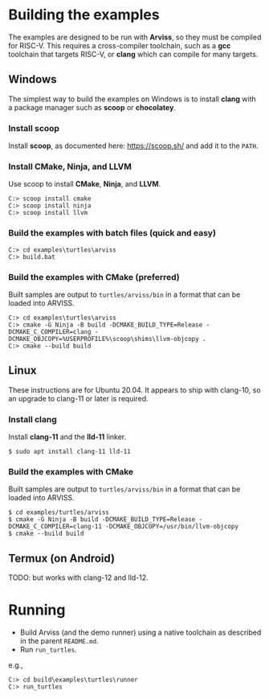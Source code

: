 # Building the examples

The examples are designed to be run with **Arviss**, so they must be compiled for RISC-V. This requires a cross-compiler
toolchain, such as a **gcc** toolchain that targets RISC-V, or **clang** which can compile for many targets.

## Windows

The simplest way to build the examples on Windows is to install **clang** with a package manager such as **scoop** or
**chocolatey**.

### Install scoop

Install **scoop**, as documented here: https://scoop.sh/ and add it to the `PATH`.

### Install CMake, Ninja, and LLVM

Use scoop to install **CMake**, **Ninja**, and **LLVM**.

```
C:> scoop install cmake
C:> scoop install ninja
C:> scoop install llvm
```

### Build the examples with batch files (quick and easy)

```
C:> cd examples\turtles\arviss
C:> build.bat
```

### Build the examples with CMake (preferred)

Built samples are output to `turtles/arviss/bin` in a format that can be loaded into ARVISS.

```
C:> cd examples\turtles\arviss
C:> cmake -G Ninja -B build -DCMAKE_BUILD_TYPE=Release -DCMAKE_C_COMPILER=clang -DCMAKE_OBJCOPY=%USERPROFILE%\scoop\shims\llvm-objcopy .
C:> cmake --build build
```

## Linux

These instructions are for Ubuntu 20.04. It appears to ship with clang-10, so an upgrade to clang-11 or later is
required.

### Install clang

Install **clang-11** and the **lld-11** linker.

```shell
$ sudo apt install clang-11 lld-11
```

### Build the examples with CMake

Built samples are output to `turtles/arviss/bin` in a format that can be loaded into ARVISS.

```shell
$ cd examples/turtles/arviss
$ cmake -G Ninja -B build -DCMAKE_BUILD_TYPE=Release -DCMAKE_C_COMPILER=clang-11 -DCMAKE_OBJCOPY=/usr/bin/llvm-objcopy
$ cmake --build build
```

## Termux (on Android)

TODO: but works with clang-12 and lld-12.

# Running

- Build Arviss (and the demo runner) using a native toolchain as described in the parent `README.md`.
- Run `run_turtles`.

e.g.,

```
C:> cd build\examples\turtles\runner
C:> run_turtles
```
